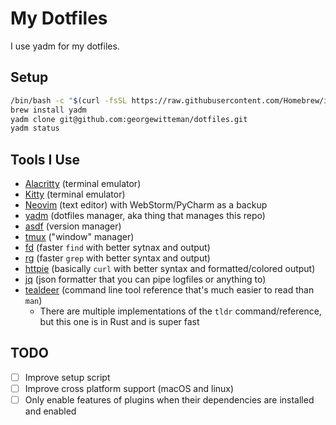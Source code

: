 # My Dotfiles

I use yadm for my dotfiles.

## Setup
```zsh
/bin/bash -c "$(curl -fsSL https://raw.githubusercontent.com/Homebrew/install/master/install.sh)"
brew install yadm
yadm clone git@github.com:georgewitteman/dotfiles.git
yadm status
```

## Tools I Use
 - [Alacritty](https://github.com/jwilm/alacritty) (terminal emulator)
 - [Kitty](https://sw.kovidgoyal.net/kitty/index.html) (terminal emulator)
 - [Neovim](https://neovim.io) (text editor) with WebStorm/PyCharm as a backup
 - [yadm](https://yadm.io) (dotfiles manager, aka thing that manages this repo)
 - [asdf](https://asdf-vm.com/#/) (version manager)
 - [tmux](https://github.com/tmux/tmux/wiki) ("window" manager)
 - [fd](https://github.com/sharkdp/fd) (faster `find` with better sytnax and output)
 - [rg](https://github.com/BurntSushi/ripgrep) (faster `grep` with better syntax and output)
 - [httpie](https://httpie.org) (basically `curl` with better syntax and formatted/colored output)
 - [jq](https://stedolan.github.io/jq/) (json formatter that you can pipe logfiles or anything to)
 - [tealdeer](https://github.com/dbrgn/tealdeer) (command line tool reference that's much easier to read than `man`)
   - There are multiple implementations of the `tldr` command/reference, but this one is in Rust and is super fast

## TODO
 - [ ] Improve setup script
 - [ ] Improve cross platform support (macOS and linux)
 - [ ] Only enable features of plugins when their dependencies are installed and enabled
